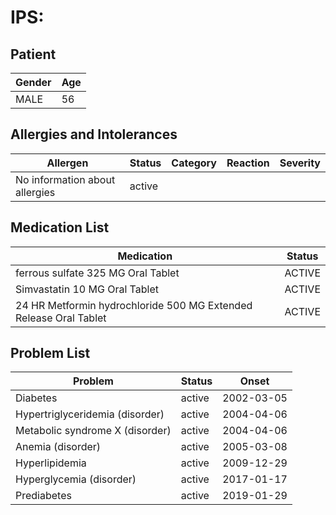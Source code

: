 # IPS:

## Patient

|Gender|Age|
|---|---|
|MALE|56|

## Allergies and Intolerances

|Allergen|Status|Category|Reaction|Severity|
|---|---|---|---|---|
|No information about allergies|active||||

## Medication List

|Medication|Status|
|---|---|
|ferrous sulfate 325 MG Oral Tablet|ACTIVE|
|Simvastatin 10 MG Oral Tablet|ACTIVE|
|24 HR Metformin hydrochloride 500 MG Extended Release Oral Tablet|ACTIVE|

## Problem List

|Problem|Status|Onset|
|---|---|---|
|Diabetes|active|2002-03-05|
|Hypertriglyceridemia (disorder)|active|2004-04-06|
|Metabolic syndrome X (disorder)|active|2004-04-06|
|Anemia (disorder)|active|2005-03-08|
|Hyperlipidemia|active|2009-12-29|
|Hyperglycemia (disorder)|active|2017-01-17|
|Prediabetes|active|2019-01-29|
